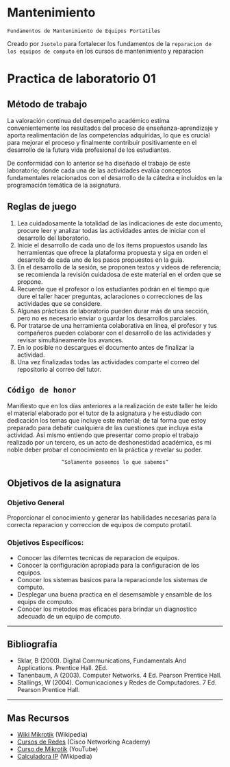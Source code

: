 # Mantenimiento
<p><code>Fundamentos de Mantenimiento de Equipos Portatiles</code></p>
<p>Creado por <code>Jsotelo</code> para fortalecer los fundamentos de la <code>reparacion de los equipos de computo</code> en los cursos de mantenimiento y reparacion </p>

# Practica de laboratorio 01

## Método de trabajo
La valoración continua del desempeño académico estima convenientemente los resultados del proceso de enseñanza-aprendizaje y aporta realimentación de las competencias adquiridas, lo que es crucial para mejorar el proceso y finalmente contribuir positivamente en el desarrollo de la futura vida profesional de los estudiantes.

De conformidad con lo anterior se ha diseñado el trabajo de este laboratorio; donde cada una de las actividades evalúa conceptos fundamentales relacionados con el desarrollo de la cátedra e incluidos en la programación temática de la asignatura. 

## Reglas de juego
1. Lea cuidadosamente la totalidad de las indicaciones de este documento, procure leer y analizar todas las actividades antes de iniciar con el desarrollo del laboratorio. 
2. Inicie el desarrollo de cada uno de los ítems propuestos usando las herramientas que ofrece la plataforma propuesta y siga en orden el desarrollo de cada uno de los pasos propuestos en la guía.
3. En el desarrollo de la sesión, se proponen textos y videos de referencia; se recomienda la revisión cuidadosa de este material en el orden que se propone.
4. Recuerde que el profesor o los estudiantes podrán en el tiempo que dure el taller hacer preguntas, aclaraciones o correcciones de las actividades que se considere.
5. Algunas prácticas de laboratorio pueden durar más de una sección, pero no es necesario enviar o guardar los desarrollos parciales.
6. Por tratarse de una herramienta colaborativa en línea, el profesor y tus compañeros pueden colaborar con el desarrollo de las actividades y revisar simultáneamente los avances.
7. En lo posible no descargues el documento antes de finalizar la actividad.
8. Una vez finalizadas todas las actividades comparte el correo del repositorio al correo del tutor.

## <code>Código de honor</code>
Manifiesto que en los días anteriores a la realización de este taller he leído el material elaborado por el tutor de la asignatura y he estudiado con dedicación los temas que incluye este material; de tal forma que estoy preparado para debatir cualquiera de las cuestiones que incluya esta actividad. Así mismo entiendo que presentar como propio el trabajo realizado por un tercero, es un acto de deshonestidad académica, es mi noble deber probar el conocimiento en la práctica y revelar su poder.

<p align="center"><code> “Solamente poseemos lo que sabemos” </code></p>


## Objetivos de la asignatura

### Objetivo General
Proporcionar el conocimiento y generar las habilidades necesarias para la correcta reparacion y correccion de equipos de computo protatil. 

### Objetivos Específicos:
- Conocer las diferntes tecnicas de reparacion de equipos.
- Conocer la configuración apropiada para la configuracion de los equipos.
- Conocer los sistemas basicos para la reparacionde los sistemas de computo.
- Desplegar una buena practica en el desemsamble y ensamble de los equips de computo.
- Conocer los metodos mas eficaces para brindar un diagnostico adecuado de un equipo de computo.

---
## Bibliografía
- Sklar, B (2000). Digital Communications, Fundamentals And Applications. Prentice Hall. 2Ed.
- Tanenbaum, A (2003). Computer Networks. 4 Ed. Pearson Prentice Hall.
- Stallings, W (2004). Comunicaciones y Redes de Computadores. 7 Ed. Pearson Prentice Hall.

---
## Mas Recursos
- [Wiki Mikrotik](https://wiki.mikrotik.com/wiki/Main_Page) (Wikipedia)
- [Cursos de Redes](https://www.netacad.com/es/courses/networking) (Cisco Networking Academy)
- [Curso de Mikrotik](https://www.youtube.com/watch?v=AWtYiwTYR7A&list=PLf0g2cV4iCkH19_UhaVt0vDn1f9ObumjF) (YouTube)
- [Calculadora IP](https://www.calculator.net/ip-subnet-calculator.html) (Wikipedia)
